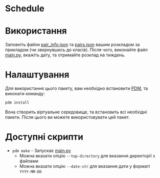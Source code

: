 # Schedule

# Використання
Заповніть файли [pair_info.json](source/pair_info-example.json) та [pairs.json](source/pairs-example.json) вашим розкладом за прикладом (чи звернувшись до класів).
Після чого, виконайте файл [main.py](src/schedule/main.py), вкажіть дату, та отримайте розклад на тиждень.

# Налаштування
Для використання цього пакету, вам необхідно встановити [PDM](https://pdm-project.org/en/latest/), та виконати команду:
```bash
pdm install
```

Вона створить віртуальне середовище, та встановить всі необхідні пакети.
Після цього ви можете використовувати цей пакет.

# Доступні скрипти
- `pdm make` - Запускає [main.py](src/schedule/main.py)
  - Можна вказати опцію `--top-directory` для вказання директорії з файлами
  - Можна вказати опцію `--date-str` для вказання дати у форматі `YYYY-MM-DD`

